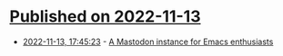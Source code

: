 # [Published on 2022-11-13](index.md)

* [2022-11-13, 17:45:23](https://lobste.rs/s/sgvsql/mastodon_instance_for_emacs_enthusiasts) - [A Mastodon instance for Emacs enthusiasts](https://emacs.ch)
